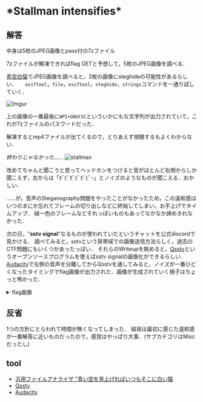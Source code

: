 # \*Stallman intensifies*

## 解答
中身は5枚のJPEG画像とpass付の7zファイル

7zファイルが解凍できればflag GETと予想して，5枚のJPEG画像を調べる．

[青空白猫](https://digitaltravesia.jp/usamimihurricane/webhelp/_RESOURCE/MenuItem/another/anotherAoZoraSiroNeko.html)でJPEG画像を調べると，2枚の画像にsteghideの可能性があるらしい．
　
`exiftool`，`file`，`exiftool`，`steghide`，`strings`コマンドを一通り試していく．

![Imgur](https://i.imgur.com/JR0GFRe.jpg)

上の画像の一番最後に`WPI+GNUCSC`といういかにもな文字列が出力されていて，これが7zファイルのパスワードだった．

解凍するとmp4ファイルが出てくるので，とりあえず視聴するもよくわからない．

*終わりじゃなかった......*
![stallman](https://upload.wikimedia.org/wikipedia/commons/f/f3/Richard_Stallman_by_Anders_Brenna_01.jpg)

改めてちゃんと聞こうと思ってヘッドホンをつけると音がほとんど右側からしか聞こえず，左からは「ｶﾞﾋﾟｶﾞﾋﾟｶﾞﾋﾟｰ」とノイズのようなものが聞こえる．おかしい．

......が，音声のSteganography問題をやったことがなかったため，この違和感はいつのまにか忘れてフレームの切り出しなどに終始してしまい，お手上げでタイムアップ．
緑一色のフレームなどそれっぽいものもあってなかなか諦めきれなかった．

次の日，"**sstv signal**"なるものが使われていたというチャットを公式discordで見かける．
調べてみると，sstvという狭帯域での画像送信方法らしく，過去のCTF問題にもいくつかあったっぽい．
それらのWriteupを眺めると，[Qsstv](https://charlesreid1.com/wiki/Qsstv)というオープンソースプログラムを使えばsstv signalの画像化ができるらしい．
[Audacity](https://www.audacityteam.org/)で左側の音声を分離してからQsstvを通してみると，ノイズが一番ひどくなったタイミングでflag画像が出力された．画像が生成されていく様子はちょっと怖かった．

<details><summary>flag画像</summary><div>

![flag](Answer.png)
WPI{im_a_h@m_0per@10r_now_!_73} (たぶん？)

</div></details>

## 反省
1つの方針にとらわれて時間が無くなってしまった．
結局は最初に感じた違和感が一番解答に近いものだったので，感覚はやっぱり大事．(サブカテゴリはMiscだったし)

## tool
+ [汎用ファイルアナライザ "青い空を見上げればいつもそこに白い猫](https://digitaltravesia.jp/usamimihurricane/webhelp/_RESOURCE/MenuItem/another/anotherAoZoraSiroNeko.html)
+ [Qsstv](https://charlesreid1.com/wiki/Qsstv)
+ [Audacity](https://www.audacityteam.org/)